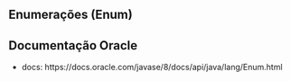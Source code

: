 ## Enumerações (Enum)

## Documentação Oracle
<ul>
  <li>
    docs: https://docs.oracle.com/javase/8/docs/api/java/lang/Enum.html
  </li>
</ul>

